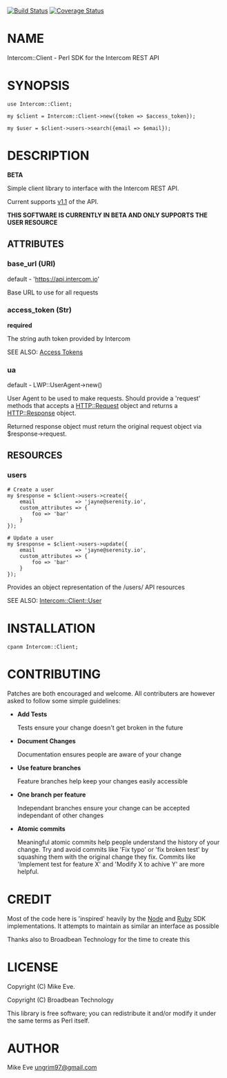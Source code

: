 [![Build Status](https://circleci.com/gh/ungrim97/intercom-perl.svg)](https://circleci.com/gh/ungrim97/intercom-perl) [![Coverage Status](http://codecov.io/github/ungrim97/intercom-perl/coverage.svg?branch=master)](https://codecov.io/github/ungrim97/intercom-perl?branch=master)
# NAME

Intercom::Client - Perl SDK for the Intercom REST API

# SYNOPSIS

    use Intercom::Client;

    my $client = Intercom::Client->new({token => $access_token});

    my $user = $client->users->search({email => $email});

# DESCRIPTION

**BETA**

Simple client library to interface with the Intercom REST API.

Current supports [v1.1](https://developers.intercom.com/intercom-api-reference/v1.1/reference)
of the API.

**THIS SOFTWARE IS CURRENTLY IN BETA AND ONLY SUPPORTS THE USER RESOURCE**

## ATTRIBUTES

### base\_url (URI)

default - 'https://api.intercom.io'

Base URL to use for all requests

### access\_token (Str)

**required**

The string auth token provided by Intercom

SEE ALSO: [Access Tokens](https://developers.intercom.com/building-apps/docs/authorization#section-access-tokens)

### ua

default - LWP::UserAgent->new()

User Agent to be used to make requests. Should provide a 'request' methods that accepts
a [HTTP::Request](https://metacpan.org/pod/HTTP::Request) object and returns a [HTTP::Response](https://metacpan.org/pod/HTTP::Response) object.

Returned response object must return the original request object via $response->request.

## RESOURCES

### users

    # Create a user
    my $response = $client->users->create({
        email             => 'jayne@serenity.io',
        custom_attributes => {
            foo => 'bar'
        }
    });

    # Update a user
    my $response = $client->users->update({
        email             => 'jayne@serenity.io',
        custom_attributes => {
            foo => 'bar'
        }
    });

Provides an object representation of the /users/ API resources

SEE ALSO:
    [Intercom::Client::User](https://metacpan.org/pod/Intercom::Client::User)

# INSTALLATION

    cpanm Intercom::Client;

# CONTRIBUTING

Patches are both encouraged and welcome. All contributers are however asked to follow some simple
guidelines:

- **Add Tests**

    Tests ensure your change doesn't get broken in the future

- **Document Changes**

    Documentation ensures people are aware of your change

- **Use feature branches**

    Feature branches help keep your changes easily accessible

- **One branch per feature**

    Independant branches ensure your change can be accepted independant of other changes

- **Atomic commits**

    Meaningful atomic commits help people understand the history of your change. Try and avoid commits like 'Fix typo' or 'fix broken test' by squashing them with the original change they fix. Commits like 'Implement test for feature X' and 'Modify X to achive Y' are more helpful.

# CREDIT

Most of the code here is 'inspired' heavily by the [Node](https://github.com/intercom/intercom-node)
and [Ruby](https://github.com/intercom/intercom-ruby) SDK implementations. It attempts to maintain
as similar an interface as possible

Thanks also to Broadbean Technology for the time to create this

# LICENSE

Copyright (C) Mike Eve.

Copyright (C) Broadbean Technology

This library is free software; you can redistribute it and/or modify
it under the same terms as Perl itself.

# AUTHOR

Mike Eve <ungrim97@gmail.com>

